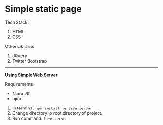 # Simple static page
Tech Stack:
1. HTML
2. CSS

Other Libraries
1. JQuery
2. Twitter Bootstrap

----
**Using Simple Web Server**

Requirements:
 - Node JS
 - npm

1. In terminal: `npm install -g live-server`
2. Change directory to root directory of project.
3. Run command: `live-server`
